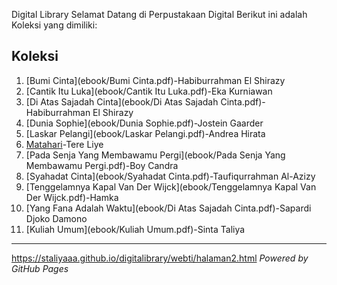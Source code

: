 Digital Library
Selamat Datang di Perpustakaan Digital
Berikut ini adalah Koleksi yang dimiliki:
## Koleksi
1. [Bumi Cinta](ebook/Bumi Cinta.pdf)-Habiburrahman El Shirazy
3. [Cantik Itu Luka](ebook/Cantik Itu Luka.pdf)-Eka Kurniawan
4. [Di Atas Sajadah Cinta](ebook/Di Atas Sajadah Cinta.pdf)-Habiburrahman El Shirazy
5. [Dunia Sophie](ebook/Dunia Sophie.pdf)-Jostein Gaarder
6. [Laskar Pelangi](ebook/Laskar Pelangi.pdf)-Andrea Hirata
7. [Matahari](ebook/Matahari.pdf)-Tere Liye
8. [Pada Senja Yang Membawamu Pergi](ebook/Pada Senja Yang Membawamu Pergi.pdf)-Boy Candra
9. [Syahadat Cinta](ebook/Syahadat Cinta.pdf)-Taufiqurrahman Al-Azizy
10. [Tenggelamnya Kapal Van Der Wijck](ebook/Tenggelamnya Kapal Van Der Wijck.pdf)-Hamka
11. [Yang Fana Adalah Waktu](ebook/Di Atas Sajadah Cinta.pdf)-Sapardi Djoko Damono
12. [Kuliah Umum](ebook/Kuliah Umum.pdf)-Sinta Taliya
---
https://staliyaaa.github.io/digitalibrary/webti/halaman2.html
*Powered by GitHub Pages*
